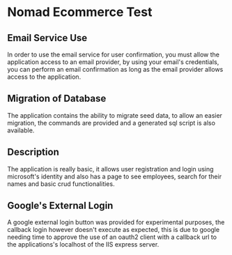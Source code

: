 # Nomad Ecommerce Test

## Email Service Use

In order to use the email service for user confirmation, you must allow the application access to an email provider, by using your email's credentials, you can perform an email confirmation as long as the email provider allows access to the application.

## Migration of Database

The application contains the ability to migrate seed data, to allow an easier migration, the commands are provided and a generated sql script is also available.

## Description

The application is really basic, it allows user registration and login using microsoft's identity and also has a page to see employees, search for their names and basic crud functionalities.

## Google's External Login

A google external login button was provided for experimental purposes, the callback login however doesn't execute as expected, this is due to google needing time to approve the use of an oauth2 client with a callback url to the applications's localhost of the IIS express server.
